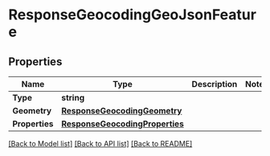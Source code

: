 # ResponseGeocodingGeoJsonFeature

## Properties
Name | Type | Description | Notes
------------ | ------------- | ------------- | -------------
**Type** | **string** |  | 
**Geometry** | [**ResponseGeocodingGeometry**](ResponseGeocodingGeometry.md) |  | 
**Properties** | [**ResponseGeocodingProperties**](ResponseGeocodingProperties.md) |  | 

[[Back to Model list]](../README.md#documentation-for-models) [[Back to API list]](../README.md#documentation-for-api-endpoints) [[Back to README]](../README.md)


